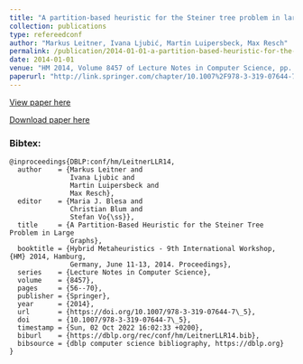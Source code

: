 ```yaml
---
title: "A partition-based heuristic for the Steiner tree problem in large graphs"
collection: publications
type: refereedconf
author: "Markus Leitner, Ivana Ljubić, Martin Luipersbeck, Max Resch"
permalink: /publication/2014-01-01-a-partition-based-heuristic-for-the-steiner-tree-problem-in-large-graphs
date: 2014-01-01
venue: "HM 2014, Volume 8457 of Lecture Notes in Computer Science, pp. 56-70"
paperurl: "http://link.springer.com/chapter/10.1007%2F978-3-319-07644-7_5"
---
```


[View paper here](http://link.springer.com/chapter/10.1007%2F978-3-319-07644-7_5)

[Download paper here]({{site.url}}/docs/publications/STP-HM.pdf)

### Bibtex:

```
@inproceedings{DBLP:conf/hm/LeitnerLLR14,
  author    = {Markus Leitner and
               Ivana Ljubic and
               Martin Luipersbeck and
               Max Resch},
  editor    = {Maria J. Blesa and
               Christian Blum and
               Stefan Vo{\ss}},
  title     = {A Partition-Based Heuristic for the Steiner Tree Problem in Large
               Graphs},
  booktitle = {Hybrid Metaheuristics - 9th International Workshop, {HM} 2014, Hamburg,
               Germany, June 11-13, 2014. Proceedings},
  series    = {Lecture Notes in Computer Science},
  volume    = {8457},
  pages     = {56--70},
  publisher = {Springer},
  year      = {2014},
  url       = {https://doi.org/10.1007/978-3-319-07644-7\_5},
  doi       = {10.1007/978-3-319-07644-7\_5},
  timestamp = {Sun, 02 Oct 2022 16:02:33 +0200},
  biburl    = {https://dblp.org/rec/conf/hm/LeitnerLLR14.bib},
  bibsource = {dblp computer science bibliography, https://dblp.org}
}
```
